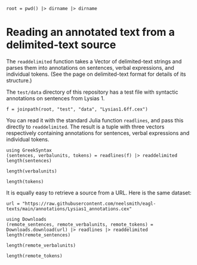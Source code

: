 ```@setup basic
root = pwd() |> dirname |> dirname
```

# Reading an annotated text from a delimited-text source

The `readdelimited` function takes a Vector of delimited-text strings and parses them into annotations on sentences, verbal expressions, and individual tokens.  (See the page on delimited-text format for details of its structure.)


The `test/data` directory of this repository has a test file with syntactic annotations on sentences from Lysias 1.

```@example basic
f = joinpath(root, "test", "data", "Lysias1.6ff.cex")
```

You can read it with the standard Julia function `readlines`, and pass this directly to `readdelimited`. The result is a tuple with three vectors respectively containing annotations for sentences, verbal expressions and individual tokens.

```@example basic
using GreekSyntax
(sentences, verbalunits, tokens) = readlines(f) |> readdelimited
length(sentences)
```

```@example basic
length(verbalunits)
```
```@example basic
length(tokens)
```

It is equally easy to retrieve a source from a URL.  Here is the same dataset:

```@example basic
url = "https://raw.githubusercontent.com/neelsmith/eagl-texts/main/annotations/Lysias1_annotations.cex"

using Downloads
(remote_sentences, remote_verbalunits, remote_tokens) = Downloads.download(url) |> readlines |> readdelimited
length(remote_sentences)
```

```@example basic
length(remote_verbalunits)
```
```@example basic
length(remote_tokens)
```